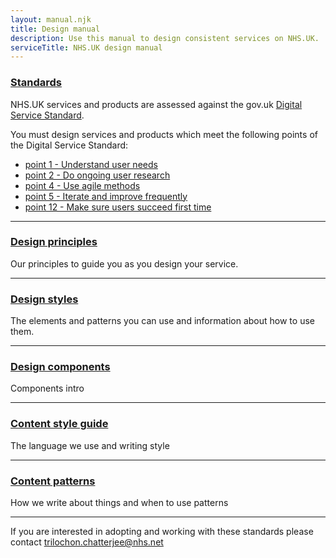 ```yaml
---
layout: manual.njk
title: Design manual
description: Use this manual to design consistent services on NHS.UK.
serviceTitle: NHS.UK design manual
---
```


### [Standards](https://www.gov.uk/service-manual/service-standard)

NHS.UK services and products are assessed against the gov.uk [Digital Service Standard](https://www.gov.uk/service-manual/service-standard).

You must design services and products which meet the following points of the Digital Service Standard:

* <a href="https://www.gov.uk/service-manual/service-standard/understand-user-needs">point 1 - Understand user needs</a>
* <a href="https://www.gov.uk/service-manual/service-standard/do-ongoing-user-research">point 2 - Do ongoing user research</a>
* <a href="https://www.gov.uk/service-manual/service-standard/use-agile-methods">point 4 - Use agile methods</a>
* <a href="https://www.gov.uk/service-manual/service-standard/iterate-and-improve-frequently">point 5 - Iterate and improve frequently</a>
* <a href="https://www.gov.uk/service-manual/service-standard/create-a-service-thats-simple">point 12 - Make sure users succeed first time</a>

---


### [Design principles](design-principles.html)

Our principles to guide you as you design your service.

---

### [Design styles](design-styles.html)

The elements and patterns you can use and information about how to use them.

---

### [Design components](design-components.html)

Components intro

---


### [Content style guide](content-style-guide.html)

The language we use and writing style

---


### [Content patterns](design-content-patterns.html)

How we write about things and when to use patterns

---


If you are interested in adopting and working with these standards please contact
<a href="mailto:trilochon.chatterjee@nhs.net?subject=NHS.UK Service Manual">trilochon.chatterjee@nhs.net</a>
